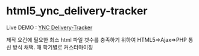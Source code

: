 # html5_ync_delivery-tracker
Live DEMO : [YNC Delivery-Tracker](https://delivery.foretion.com)


제작 요건에 필요한 최소 html 파일 갯수를 충족하기 위하여 HTML5=>Ajax=>PHP 통신 방식 채택.
매 학기별로 커스터마이징 
